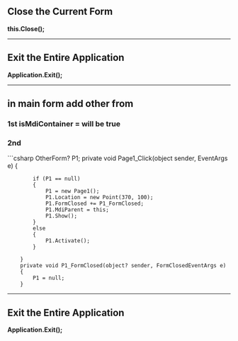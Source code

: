## Close the Current Form  
**this.Close();**  

---

## Exit the Entire Application  
**Application.Exit();**  

---
<div>
<h2>in main form add other from </h2> 
<h3>1st isMdiContainer = will be true</h3>
<h3>2nd</h3>
```csharp
OtherForm? P1; 
private void Page1_Click(object sender, EventArgs e)
        {

            if (P1 == null)
            {
                P1 = new Page1();
                P1.Location = new Point(370, 100);
                P1.FormClosed += P1_FormClosed;
                P1.MdiParent = this;
                P1.Show();
            }
            else
            {
                P1.Activate();
            }

        }
        private void P1_FormClosed(object? sender, FormClosedEventArgs e)
        {
            P1 = null;
        }



</div>

---

## Exit the Entire Application  
**Application.Exit();** 
